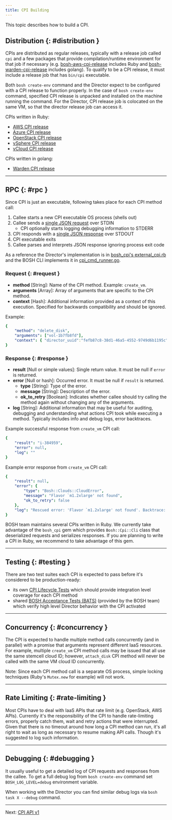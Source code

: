 ```yaml
---
title: CPI Building
---
```


This topic describes how to build a CPI.

## Distribution {: #distribution }

CPIs are distributed as regular releases, typically with a release job called `cpi` and a few packages that provide compilation/runtime environment for that job if necessary (e.g. [bosh-aws-cpi-release](https://github.com/cloudfoundry-incubator/bosh-aws-cpi-release) includes Ruby and [bosh-warden-cpi-release](https://github.com/cppforlife/bosh-warden-cpi-release) includes golang). To qualify to be a CPI release, it must include a release job that has `bin/cpi` executable.

Both `bosh create-env` command and the Director expect to be configured with a CPI release to function properly. In the case of `bosh create-env` command, specified CPI release is unpacked and installed on the machine running the command. For the Director, CPI release job is colocated on the same VM, so that the director release job can access it.

CPIs written in Ruby:

- [AWS CPI release](https://github.com/cloudfoundry-incubator/bosh-aws-cpi-release)
- [Azure CPI release](https://github.com/cloudfoundry-incubator/bosh-azure-cpi-release)
- [OpenStack CPI release](https://github.com/cloudfoundry-incubator/bosh-openstack-cpi-release)
- [vSphere CPI release](https://github.com/cloudfoundry-incubator/bosh-vsphere-cpi-release)
- [vCloud CPI release](https://github.com/cloudfoundry-incubator/bosh-vcloud-cpi-release)

CPIs written in golang:

- [Warden CPI release](https://github.com/cppforlife/bosh-warden-cpi-release)

---
## RPC {: #rpc }

Since CPI is just an executable, following takes place for each CPI method call:

1. Callee starts a new CPI executable OS process (shells out)
1. Callee sends a [single JSON request](#request) over STDIN
   - CPI optionally starts logging debugging information to STDERR
1. CPI responds with a [single JSON response](#response) over STDOUT
1. CPI executable exits
1. Callee parses and interprets JSON response ignoring process exit code

As a reference the Director's implementation is in [bosh_cpi's external\_cpi.rb](https://github.com/cloudfoundry/bosh/blob/master/src/bosh-director/lib/cloud/external_cpi.rb) and the BOSH CLI implements it in [cpi\_cmd\_runner.go](https://github.com/cloudfoundry/bosh-cli/blob/master/cloud/cpi_cmd_runner.go).

### Request {: #request }

* **method** [String]: Name of the CPI method. Example: `create_vm`.
* **arguments** [Array]: Array of arguments that are specific to the CPI method.
* **context** [Hash]: Additional information provided as a context of this execution. Specified for backwards compatibility and should be ignored.

Example:

```yaml
{
	"method": "delete_disk",
	"arguments": ["vol-1b7fb8fd"],
	"context": { "director_uuid":"fefb87c8-38d1-46a5-4552-9749d6b1195c" }
}
```

### Response {: #response }

* **result** [Null or simple values]: Single return value. It must be null if `error` is returned.
* **error** [Null or hash]: Occurred error. It must be null if `result` is returned.
	* **type** [String]: Type of the error.
    * **message** [String]: Description of the error.
    * **ok\_to\_retry** [Boolean]: Indicates whether callee should try calling the method again without changing any of the arguments.
* **log** [String]: Additional information that may be useful for auditing, debugging and understanding what actions CPI took while executing a method. Typically includes info and debug logs, error backtraces.

Example successful response from `create_vm` CPI call:

```yaml
{
	"result": "i-384959",
	"error": null,
	"log": ""
}
```

Example error response from `create_vm` CPI call:

```yaml
{
	"result": null,
	"error": {
		"type": "Bosh::Clouds::CloudError",
		"message": "Flavor `m1.2xlarge' not found",
		"ok_to_retry": false
	},
	"log": "Rescued error: 'Flavor `m1.2xlarge' not found'. Backtrace: ~/.bosh_init/ins..."
}
```

BOSH team maintains several CPIs written in Ruby. We currently take advantage of the `bosh_cpi` gem which provides `Bosh::Cpi::Cli` class that deserialized requests and serializes responses. If you are planning to write a CPI in Ruby, we recommend to take advantage of this gem.

---
## Testing {: #testing }

There are two test suites each CPI is expected to pass before it's considered to be production-ready:

- its own [CPI Lifecycle Tests](https://github.com/cloudfoundry/bosh/blob/master/docs/running_tests.md#cpi-lifecycle-tests) which should provide integration level coverage for each CPI method
- shared [BOSH Acceptance Tests (BATS)](https://github.com/cloudfoundry/bosh/blob/master/docs/running_tests.md#bosh-acceptance-tests-bats) (provided by the BOSH team) which verify high level Director behavior with the CPI activated

---
## Concurrency {: #concurrency }

The CPI is expected to handle multiple method calls concurrently (and in parallel) with a promise that arguments represent different IaaS resources. For example, multiple `create_vm` CPI method calls may be issued that all use the same stemcell cloud ID; however, `attach_disk` CPI method will never be called with the same VM cloud ID concurrently.

<p class="note">Note: Since each CPI method call is a separate OS process, simple locking techniques (Ruby's <code>Mutex.new</code> for example) will not work.</p>

---
## Rate Limiting {: #rate-limiting }

Most CPIs have to deal with IaaS APIs that rate limit (e.g. OpenStack, AWS APIs). Currently it's the responsibility of the CPI to handle rate-limiting errors, properly catch them, wait and retry actions that were interrupted. Given that there is no timeout around how long a CPI method can run, it's all right to wait as long as necessary to resume making API calls. Though it's suggested to log such information.

---
## Debugging {: #debugging }

It usually useful to get a detailed log of CPI requests and responses from the callee. To get a full debug log from `bosh create-env` command set `BOSH_LOG_LEVEL=debug` environment variable.

When working with the Director you can find similar debug logs via `bosh task X --debug` command.

---
Next: [CPI API v1](cpi-api-v1.md)

